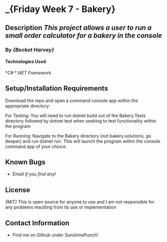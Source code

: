 # _{Friday Week 7 - Bakery}

## Description _This project allows a user to run a small order calculator for a bakery in the console_

### By _{Becket Harvey}_


#### Technologies Used

*_C#_
*_.NET Framework_


## Setup/Installation Requirements
Download the repo and open a command console app within the appropriate directory:

For Testing: You will need to run dotnet build out of the Bakery.Tests directory followed by dotnet test when seeking to test functionality within the program

For Running: Navigate to the Bakery directory (not bakery.solutions, go deeper) and run dotnet run. This will launch the program within the console command app of your choice. 

## Known Bugs
* _Email if you find any!_

## License
_{MIT}_ This is open source for anyone to use and I am not responsible for any problems resulting from its use or implementation

## Contact Information
* Find me on Github under SunshinePunch!